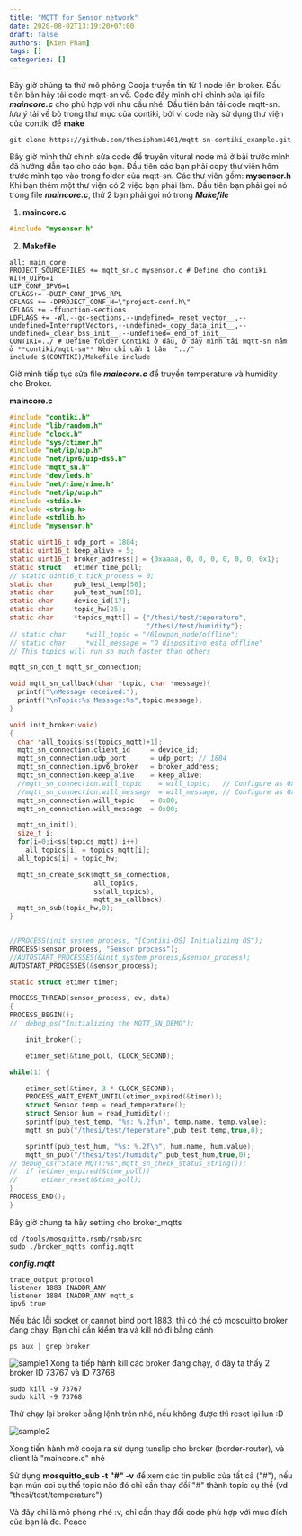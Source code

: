 ```yaml
---
title: "MQTT for Sensor network"
date: 2020-08-02T13:19:20+07:00
draft: false
authors: [Kien Pham]
tags: []
categories: []
---
```

  Bây giờ chúng ta thử mô phỏng Cooja truyền tin từ 1 node lên broker. Đầu tiên bản hãy tải code mqtt-sn về.
Code đây mình chỉ chỉnh sửa lại file ***maincore.c*** cho phù hợp với nhu cầu nhé.
  Dầu tiên bản tải code mqtt-sn. *lưu ý* tải về bỏ trong thư mục của contiki, bởi vì code này sử dụng thư viện của contiki để **make**
```console
git clone https://github.com/thesipham1401/mqtt-sn-contiki_example.git
```
Bây giờ mình thử chỉnh sửa code để truyên vitural node mà ở bài trước mình đã hướng dẫn tạo cho các bạn.
Đầu tiên các bạn phải copy thư viện hôm trước mình tạo vào trong folder của mqtt-sn. Các thư viên gồm: **mysensor.h**
Khi bạn thêm một thư viện có 2 việc bạn phải làm. Đầu tiên bạn phải gọi nó trong file ***maincore.c***, thứ 2 bạn phải gọi nó trong ***Makefile***
1. **maincore.c**
```c
#include "mysensor.h"
```
2. **Makefile**
```code
all: main_core
PROJECT_SOURCEFILES += mqtt_sn.c mysensor.c # Define cho contiki
WITH_UIP6=1
UIP_CONF_IPV6=1
CFLAGS+= -DUIP_CONF_IPV6_RPL
CFLAGS += -DPROJECT_CONF_H=\"project-conf.h\"
CFLAGS += -ffunction-sections
LDFLAGS += -Wl,--gc-sections,--undefined=_reset_vector__,--undefined=InterruptVectors,--undefined=_copy_data_init__,--undefined=_clear_bss_init__,--undefined=_end_of_init__
CONTIKI=../ # Define folder Contiki ở đâu, ở đây mình tải mqtt-sn nằm ở **contiki/mqtt-sn** Nên chỉ cần 1 lần  "../"
include $(CONTIKI)/Makefile.include
```

Giờ mình tiếp tục sửa file ***maincore.c*** để truyền temperature và humidity cho Broker.

**maincore.c**
```c
#include "contiki.h"
#include "lib/random.h"
#include "clock.h"
#include "sys/ctimer.h"
#include "net/ip/uip.h"
#include "net/ipv6/uip-ds6.h"
#include "mqtt_sn.h"
#include "dev/leds.h"
#include "net/rime/rime.h"
#include "net/ip/uip.h"
#include <stdio.h>
#include <string.h>
#include <stdlib.h>
#include "mysensor.h"

static uint16_t udp_port = 1884;
static uint16_t keep_alive = 5;
static uint16_t broker_address[] = {0xaaaa, 0, 0, 0, 0, 0, 0, 0x1};
static struct   etimer time_poll;
// static uint16_t tick_process = 0;
static char     pub_test_temp[50];
static char     pub_test_hum[50];
static char     device_id[17];
static char     topic_hw[25];
static char     *topics_mqtt[] = {"/thesi/test/teperature",
                                  "/thesi/test/humidity"};
// static char     *will_topic = "/6lowpan_node/offline";
// static char     *will_message = "O dispositivo esta offline"
// This topics will run so much faster than others

mqtt_sn_con_t mqtt_sn_connection;

void mqtt_sn_callback(char *topic, char *message){
  printf("\nMessage received:");
  printf("\nTopic:%s Message:%s",topic,message);
}

void init_broker(void)
{
  char *all_topics[ss(topics_mqtt)+1];
  mqtt_sn_connection.client_id     = device_id;
  mqtt_sn_connection.udp_port      = udp_port; // 1884
  mqtt_sn_connection.ipv6_broker   = broker_address;
  mqtt_sn_connection.keep_alive    = keep_alive;
  //mqtt_sn_connection.will_topic    = will_topic;   // Configure as 0x00 if you don't want to use
  //mqtt_sn_connection.will_message  = will_message; // Configure as 0x00 if you don't want to use
  mqtt_sn_connection.will_topic    = 0x00;
  mqtt_sn_connection.will_message  = 0x00;

  mqtt_sn_init();
  size_t i;
  for(i=0;i<ss(topics_mqtt);i++)
    all_topics[i] = topics_mqtt[i];
  all_topics[i] = topic_hw;

  mqtt_sn_create_sck(mqtt_sn_connection,
                     all_topics,
                     ss(all_topics),
                     mqtt_sn_callback);
  mqtt_sn_sub(topic_hw,0);
}


//PROCESS(init_system_process, "[Contiki-OS] Initializing OS");
PROCESS(sensor_process, "Sensor process");
//AUTOSTART_PROCESSES(&init_system_process,&sensor_process);
AUTOSTART_PROCESSES(&sensor_process);

static struct etimer timer;

PROCESS_THREAD(sensor_process, ev, data)
{
PROCESS_BEGIN();
//  debug_os("Initializing the MQTT_SN_DEMO");

	init_broker();

  	etimer_set(&time_poll, CLOCK_SECOND);

while(1) {

	etimer_set(&timer, 3 * CLOCK_SECOND);
	PROCESS_WAIT_EVENT_UNTIL(etimer_expired(&timer));
	struct Sensor temp = read_temperature();
	struct Sensor hum = read_humidity();
	sprintf(pub_test_temp, "%s: %.2f\n", temp.name, temp.value);
	mqtt_sn_pub("/thesi/test/teperature",pub_test_temp,true,0);

	sprintf(pub_test_hum, "%s: %.2f\n", hum.name, hum.value);
	mqtt_sn_pub("/thesi/test/humidity",pub_test_hum,true,0);
// debug_os("State MQTT:%s",mqtt_sn_check_status_string());
//	if (etimer_expired(&time_poll))
//		etimer_reset(&time_poll);
}
PROCESS_END();
}
```

Bây giờ chung ta hãy setting cho broker_mqtts

```console
cd /tools/mosquitto.rsmb/rsmb/src
sudo ./broker_mqtts config.mqtt
```
***config.mqtt***
```
trace_output protocol
listener 1883 INADDR_ANY
listener 1884 INADDR_ANY mqtt_s
ipv6 true
```

Nếu báo lỗi socket or cannot bind port 1883, thì có thể có mosquitto broker đang chạy. Bạn chỉ cần kiểm tra và kill nó đi bằng cánh

```console
ps aux | grep broker
```
![sample1](/img/mqtts1.PNG)
Xong ta tiếp hành kill các broker đang chạy, ở đây ta thấy 2 broker ID 73767 và ID 73768

```console
sudo kill -9 73767
sudo kill -9 73768
```
Thử chạy lại broker bằng lệnh trên nhé, nếu không được thì reset lại lun :D

![sample2](/img/mqtts2.PNG)

Xong tiến hành mở cooja ra sử dụng tunslip cho broker (border-router), và client là "maincore.c" nhé

Sử dụng **mosquitto_sub -t "#" -v** để xem các tin public của tất cả ("#"), nếu bạn mún coi cụ thể topic nào đó chỉ cần thay đổi "#" thành topic cụ thể (vd "thesi/test/temperature")

Và đây chỉ là mô phỏng nhé :v, chỉ cần thay đổi code phù hợp với mục đích của bạn là đc. Peace
